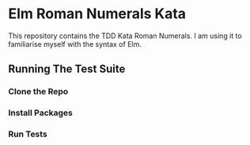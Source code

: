 # Elm Roman Numerals Kata 

This repository contains the TDD Kata Roman Numerals. I am using it to
familiarise myself with the syntax of Elm. 

## Running The Test Suite

### Clone the Repo

### Install Packages

### Run Tests
